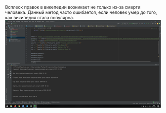 Всплеск правок в викепедии возникает нe только из-за смерти человека. Данный метод часто ошибается, если человек умер до того,
как википедия стала популярна.
![stats](stats.png)
